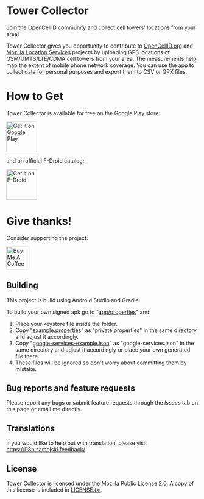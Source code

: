 # Tower Collector
Join the OpenCellID community and collect cell towers' locations from your area!

Tower Collector gives you opportunity to contribute to [OpenCellID.org](https://opencellid.org/) and [Mozilla Location Services](https://location.services.mozilla.com/) projects by uploading GPS locations of GSM/UMTS/LTE/CDMA cell towers from your area. The measurements help map the extent of mobile phone network coverage. You can use the app to collect data for personal purposes and export them to CSV or GPX files.

# How to Get

Tower Collector is available for free on the Google Play store:

[<img src="https://play.google.com/intl/en_us/badges/images/generic/en_badge_web_generic.png" alt="Get it on Google Play" height="80">](https://play.google.com/store/apps/details?id=info.zamojski.soft.towercollector)

and on official F-Droid catalog:

[<img src="https://fdroid.gitlab.io/artwork/badge/get-it-on.png" alt="Get it on F-Droid" height="80">](https://f-droid.org/packages/info.zamojski.soft.towercollector/)

# Give thanks!
Consider supporting the project:

[<img src="https://cdn.buymeacoffee.com/buttons/v2/default-yellow.png" alt="Buy Me A Coffee" height="60" padding="10">](https://www.buymeacoffee.com/zamojski)

## Building
This project is build using Android Studio and Gradle.

To build your own signed apk go to "[app/properties](app/properties)" and:

 1. Place your keystore file inside the folder.
 2. Copy "[example.properties](app/properties/example.properties)" as "private.properties" in the same directory and adjust it accordingly.
 3. Copy "[google-services-example.json](app/google-services-example.json)" as "google-services.json" in the same directory and adjust it accordingly or place your own generated file there.
 4. These files will be ignored so don't worry about committing them by mistake.

## Bug reports and feature requests
Please report any bugs or submit feature requests through the *Issues* tab on this page or email me directly.

## Translations
If you would like to help out with translation, please visit https://i18n.zamojski.feedback/

## License
Tower Collector is licensed under the Mozilla Public License 2.0. A copy of this license is included in [LICENSE.txt](LICENSE.txt).
